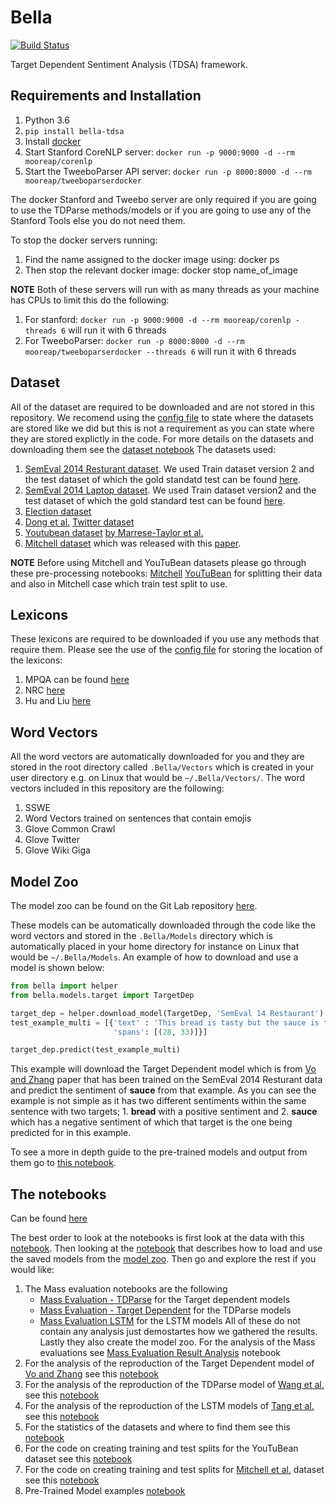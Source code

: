 # Bella
[![Build Status](https://travis-ci.org/apmoore1/Bella.svg?branch=master)](https://travis-ci.org/apmoore1/Bella)

Target Dependent Sentiment Analysis (TDSA) framework.


## Requirements and Installation
1. Python 3.6
2. `pip install bella-tdsa`
3. Install [docker](https://docs.docker.com/install/)
4. Start Stanford CoreNLP server: `docker run -p 9000:9000 -d --rm mooreap/corenlp`
5. Start the TweeboParser API server: `docker run -p 8000:8000 -d --rm mooreap/tweeboparserdocker`

The docker Stanford and Tweebo server are only required if you are going to use the TDParse methods/models or if you are going to use any of the Stanford Tools else you do not need them.

To stop the docker servers running:

1. Find the name assigned to the docker image using: docker ps
2. Then stop the relevant docker image: docker stop name_of_image

**NOTE**
Both of these servers will run with as many threads as your machine has CPUs to limit this do the following:
1. For stanford: `docker run -p 9000:9000 -d --rm mooreap/corenlp -threads 6` will run it with 6 threads
2. For TweeboParser: `docker run -p 8000:8000 -d --rm mooreap/tweeboparserdocker --threads 6` will run it with 6 threads


## Dataset

All of the dataset are required to be downloaded and are not stored in this repository. We recomend using the [config file](./config.yaml) to state where the datasets are stored like we did but this is not a requirement as you can state where they are stored explictly in the code. For more details on the datasets and downloading them see the [dataset notebook](https://github.com/apmoore1/Bella/blob/master/notebooks/datasets.ipynb) The datasets used:
1. [SemEval 2014 Resturant dataset](http://alt.qcri.org/semeval2014/task4/index.php?id=data-and-tools). We used Train dataset version 2 and the test dataset of which the gold standatd test can be found [here](http://metashare.ilsp.gr:8080/repository/browse/semeval-2014-absa-test-data-gold-annotations/b98d11cec18211e38229842b2b6a04d77591d40acd7542b7af823a54fb03a155/).
2. [SemEval 2014 Laptop dataset](http://alt.qcri.org/semeval2014/task4/index.php?id=data-and-tools). We used Train dataset version2 and the test dataset of which the gold standard test can be found [here](http://metashare.ilsp.gr:8080/repository/browse/semeval-2014-absa-test-data-gold-annotations/b98d11cec18211e38229842b2b6a04d77591d40acd7542b7af823a54fb03a155/).
3. [Election dataset](https://figshare.com/articles/EACL_2017_-_Multi-target_UK_election_Twitter_sentiment_corpus/4479563/1)
4. [Dong et al.](https://aclanthology.coli.uni-saarland.de/papers/P14-2009/p14-2009) [Twitter dataset](https://github.com/bluemonk482/tdparse/tree/master/data/lidong)
5. [Youtubean dataset](https://github.com/epochx/opinatt/blob/master/samsung_galaxy_s5.xml) [by Marrese-Taylor et al.](https://www.aclweb.org/anthology/W17-5213)
6. [Mitchell dataset](http://www.m-mitchell.com/code/MitchellEtAl-13-OpenSentiment.tgz) which was released with this [paper](https://www.aclweb.org/anthology/D13-1171).

**NOTE** Before using Mitchell and YouTuBean datasets please go through these pre-processing notebooks: [Mitchell](https://github.com/apmoore1/Bella/blob/master/notebooks/Mitchel%20et%20al%20dataset%20splitting.ipynb) [YouTuBean](https://github.com/apmoore1/Bella/blob/master/notebooks/YouTuBean%20dataset%20splitting.ipynb) for splitting their data and also in Mitchell case which train test split to use.

## Lexicons

These lexicons are required to be downloaded if you use any methods that require them. Please see the use of the [config file](./config.yaml) for storing the location of the lexicons:
1. MPQA can be found [here](http://mpqa.cs.pitt.edu/lexicons/subj_lexicon/)
2. NRC [here](http://saifmohammad.com/WebPages/NRC-Emotion-Lexicon.htm)
3. Hu and Liu [here](https://www.cs.uic.edu/~liub/FBS/sentiment-analysis.html#lexicon)

## Word Vectors

All the word vectors are automatically downloaded for you and they are stored in the root directory called `.Bella/Vectors` which is created in your user directory e.g. on Linux that would be `~/.Bella/Vectors/`. The word vectors included in this repository are the following:
1. SSWE
2. Word Vectors trained on sentences that contain emojis
3. Glove Common Crawl
4. Glove Twitter
5. Glove Wiki Giga


## Model Zoo

The model zoo can be found on the Git Lab repository [here](https://delta.lancs.ac.uk/mooreap/bella-models).

These models can be automatically downloaded through the code like the word vectors and stored in the `.Bella/Models` directory which is automatically placed in your home directory for instance on Linux that would be `~/.Bella/Models`. An example of how to download and use a model is shown below:
```python
from bella import helper
from bella.models.target import TargetDep

target_dep = helper.download_model(TargetDep, 'SemEval 14 Restaurant')
test_example_multi = [{'text' : 'This bread is tasty but the sauce is too rich', 'target': 'sauce', 
                       'spans': [(28, 33)]}]

target_dep.predict(test_example_multi)
```
This example will download the Target Dependent model which is from [Vo and Zhang](https://www.ijcai.org/Proceedings/15/Papers/194.pdf) paper that has been trained on the SemEval 2014 Resturant data and predict the sentiment of **sauce** from that example. As you can see the example is not simple as it has two different sentiments within the same sentence with two targets; 1. **bread** with a positive sentiment and 2. **sauce** which has a negative sentiment of which that target is the one being predicted for in this example.

To see a more in depth guide to the pre-trained models and output from them go to [this notebook](./notebooks/Pre-Trained%20Model%20Example.ipynb).

## The notebooks

Can be found [here](./notebooks)

The best order to look at the notebooks is first look at the data with this [notebook](./notebooks/datasets.ipynb). Then looking at the [notebook](./notebooks/Model%20Example.ipynb) that describes how to load and use the saved models from the [model zoo](#model-zoo). Then go and explore the rest if you would like:

1. The Mass evaluation notebooks are the following
   * [Mass Evaluation - TDParse](./notebooks/Mass%20Evaluation%20-%20TDParse.ipynb) for the Target dependent models
   * [Mass Evaluation - Target Dependent](./notebooks/Mass%20Evaluation%20-%20Target%20Dependent.ipynb) for the TDParse models
   * [Mass Evaluation LSTM](./notebooks/Mass%20Evaluation%20LSTM.ipynb) for the LSTM models
  All of these do not contain any analysis just demostartes how we gathered the results. Lastly they also create the model zoo. For the analysis of the Mass evaluations see [Mass Evaluation Result Analysis](./notebooks/Mass%20Evaluation%20Result%20Analysis.ipynb) notebook
2. For the analysis of the reproduction of the Target Dependent model of [Vo and Zhang](https://www.ijcai.org/Proceedings/15/Papers/194.pdf) see this [notebook](./notebooks/target_model.ipynb)
3. For the analysis of the reproduction of the TDParse model of [Wang et al.](https://aclanthology.coli.uni-saarland.de/papers/E17-1046/e17-1046) see this [notebook](./notebooks/TDParse.ipynb)
4. For the analysis of the reproduction of the LSTM models of [Tang et al.](https://www.aclweb.org/anthology/C16-1311) see this [notebook](./notebooks/LSTM.ipynb)
5. For the statistics of the datasets and where to find them see this [notebook](./notebooks/datasets.ipynb)
6. For the code on creating training and test splits for the YouTuBean dataset see this [notebook](./notebooks/YouTuBean%20dataset%20splitting.ipynb)
7. For the code on creating training and test splits for [Mitchell et al.](https://www.aclweb.org/anthology/D13-1171) dataset see this [notebook](./notebooks/Mitchel%20et%20al%20dataset%20splitting.ipynb)
8. Pre-Trained Model examples [notebook](./notebooks/Pre-Trained%20Model%20Example.ipynb)
